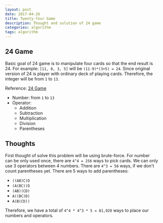 ```yaml
---
layout: post
date: 2017-04-26
title: Twenty-four Game
description: Thought and solution of 24 game
categories: algorithm
tags: algorithm
---
```


## 24 Game

Basic goal of 24 game is to manipulate four cards so that the end result is 24. For example: `[11, 8, 3, 5]` will be `(11-9)*(3+5) = 24`. Since original version of 24 is player with ordinary deck of playing cards. Therefore, the integer will be from `1` to `13`.

Reference: [24 Game](https://en.wikipedia.org/wiki/24_Game)

- Number: from `1` to `13`
- Operator:
  - Addition
  - Subtraction
  - Multiplication
  - Division
  - Parentheses

## Thoughts

First thought of solve this problem will be using brute-force. For number can be only used once, there are `4^4 = 256` ways to pick cards. We can only use 3 operators between 4 numbers. There are `4^3 = 56` ways, if we don't count parentheses yet. There are 5 ways to add parentheses:

- `((AB)C)D`
- `(A(BC))D`
- `(AB)(CD)`
- `A((BC)D)`
- `A(B(CD))`

Therefore, we have a total of `4^4 * 4^3 * 5 = 81,920` ways to place our numbers and operators.
